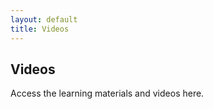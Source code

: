 ```yaml
---
layout: default
title: Videos
---
```


<div class="content">
    <h2>Videos</h2>
    <p>Access the learning materials and videos here.</p>
</div>
